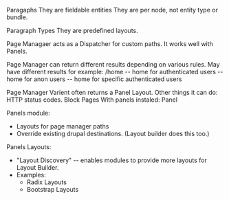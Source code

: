 Paragaphs
  They are fieldable entities
  They are per node, not entity type or bundle.

Paragraph Types
  They are predefined layouts.

Page Managaer acts as a Dispatcher for custom paths.
  It works well with Panels.

Page Manager can return different results depending on various rules.
  May have different results for example:
    /home
      -- home for authenticated users
      -- home for anon users
      -- home for specific authenticated users

Page Manager Varient often returns a Panel Layout.
  Other things it can do:
    HTTP status codes.
    Block Pages
  With panels instaled:
    Panel

Panels module:
  - Layouts for page manager paths
  - Override existing drupal destinations. (Layout builder does this too.)

Panels Layouts:
  - "Layout Discovery" -- enables modules to provide more layouts for Layout Builder.
  - Examples:
    - Radix Layouts
    - Bootstrap Layouts

